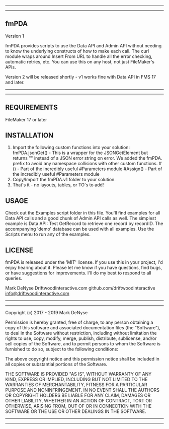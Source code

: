 --------------------------------------------------------------------------------
--------------------------------------------------------------------------------

fmPDA
-----
Version 1

fmPDA provides scripts to use the Data API and Admin API without needing to know the
underlying constructs of how to make each call. The curl module wraps around Insert From URL
to handle all the error checking, automatic retries, etc. You can use this on any host, not just
FileMaker's APIs.


Version 2 will be released shortly - v1 works fine with Data API in FMS 17 and later.


--------------------------------------------------------------------------------
--------------------------------------------------------------------------------

REQUIREMENTS
------------
FileMaker 17 or later


INSTALLATION
------------
1. Import the following custom functions into your solution:
    fmPDA.jsonGet()   - This is a wrapper for the JSONGetElement but returns "" instead
                        of a JSON error string on error. We added the fmPDA. prefix to
                        avoid any namespace collisions with other custom functions.
    #()               - Part of the incredibly useful #Parameters module
    #Assign()         - Part of the incredibly useful #Parameters module
2. Copy/Import the fmPDA.v1 folder to your solution.
3. That's it - no layouts, tables, or TO's to add!


USAGE
-----
Check out the Examples script folder in this file. You'll find examples for all Data API calls
and a good chunk of Admin API calls as well. The simplest example is Data API: Test GetRecord
to retrieve one record by recordID. The accompanying 'demo' database can be used with all examples.
Use the Scripts menu to run any of the examples.




LICENSE
-------
fmPDA is released under the 'MIT' license. If you use this in your project, I'd
enjoy hearing about it. Please let me know if you have questions, find bugs, or
have suggestions for improvements. I'll do my best to respond to all queries.


Mark DeNyse
DriftwoodInteractive.com
github.com/driftwoodinteractive
info@driftwoodinteractive.com


--------------------------------------------------------------------------------
--------------------------------------------------------------------------------
Copyright (c) 2017 - 2019 Mark DeNyse

Permission is hereby granted, free of charge, to any person obtaining a copy of
this software and associated documentation files (the "Software"), to deal in
the Software without restriction, including without limitation the rights to
use, copy, modify, merge, publish, distribute, sublicense, and/or sell copies of
the Software, and to permit persons to whom the Software is furnished to do so,
subject to the following conditions:

The above copyright notice and this permission notice shall be included in all
copies or substantial portions of the Software.

THE SOFTWARE IS PROVIDED "AS IS", WITHOUT WARRANTY OF ANY KIND, EXPRESS OR
IMPLIED, INCLUDING BUT NOT LIMITED TO THE WARRANTIES OF MERCHANTABILITY, FITNESS
FOR A PARTICULAR PURPOSE AND NONINFRINGEMENT. IN NO EVENT SHALL THE AUTHORS OR
COPYRIGHT HOLDERS BE LIABLE FOR ANY CLAIM, DAMAGES OR OTHER LIABILITY, WHETHER
IN AN ACTION OF CONTRACT, TORT OR OTHERWISE, ARISING FROM, OUT OF OR IN
CONNECTION WITH THE SOFTWARE OR THE USE OR OTHER DEALINGS IN THE SOFTWARE.

--------------------------------------------------------------------------------
--------------------------------------------------------------------------------
